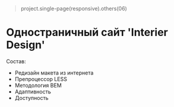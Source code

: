 > project.single-page(responsive).others(06)

# Одностраничный сайт 'Interier Design'

Состав:
+ Редизайн макета из интернета
+ Препроцессор LESS
+ Методология BEM
+ Адаптивность
+ Доступность
